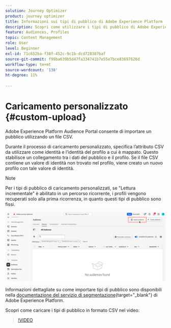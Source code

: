 ```yaml
---
solution: Journey Optimizer
product: journey optimizer
title: Informazioni sui tipi di pubblico di Adobe Experience Platform
description: Scopri come utilizzare i tipi di pubblico di Adobe Experience Platform
feature: Audiences, Profiles
topic: Content Management
role: User
level: Beginner
exl-id: 71c652ba-f38f-452c-9c1b-dcd728307baf
source-git-commit: f99ba639b5d47fa334741b7e55e7bce83697626d
workflow-type: tm+mt
source-wordcount: '138'
ht-degree: 11%

---
```


# Caricamento personalizzato {#custom-upload}

Adobe Experience Platform Audience Portal consente di importare un pubblico utilizzando un file CSV.

Durante il processo di caricamento personalizzato, specifica l’attributo CSV da utilizzare come identità e l’identità del profilo a cui è mappato. Questo stabilisce un collegamento tra i dati del pubblico e il profilo. Se il file CSV contiene un valore di identità non trovato nel profilo, viene creato un nuovo profilo con tale valore di identità.

>[!NOTE]
>
>Per i tipi di pubblico di caricamento personalizzati, se &quot;Lettura incrementale&quot; è abilitato in un percorso ricorrente, i profili vengono recuperati solo alla prima ricorrenza, in quanto questi tipi di pubblico sono fissi.

![](assets/import-audience.png)

Informazioni dettagliate su come importare tipi di pubblico sono disponibili nella [documentazione del servizio di segmentazione](https://experienceleague.adobe.com/it/docs/experience-platform/segmentation/ui/audience-portal#import-audience){target="_blank"} di Adobe Experience Platform.

Scopri come caricare i tipi di pubblico in formato CSV nel video:

>[!VIDEO](https://video.tv.adobe.com/v/3423358?quality=12&captions=ita)
